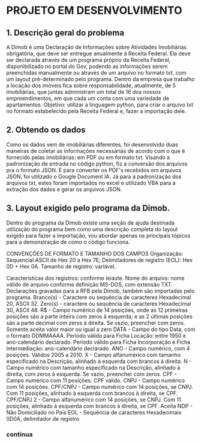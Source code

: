 # PROJETO EM DESENVOLVIMENTO

## 1. Descrição geral do problema 
 A Dimob é uma Declaração de Informações sobre Atividades Imobiliárias obrigatória, que deve ser entregue anualmente à Receita Federal. Ela deve ser declarada através de um programa próprio da Receita Federal, disponibilizado no portal do Gov, podendo as informações serem preenchidas manualmente ou através de um arquivo no formato txt, com um layout pré-determinado pelo programa. 
Dentro da empresa que trabalho a locação dos imóveis fica sobre responsabilidade, atualmente, de 5 imobiliárias, que juntas administram um total de 16 dos nossos empreendimentos, em que cada um conta com uma variedade de apartamentos. 
Objetivo: utilizar a linguagem python, para criar o arquivo txt no formato estabelecido pela Receita Federal e, fazer a importação dele.
## 2. Obtendo os dados
Como os dados vem de imobiliárias diferentes, foi desenvolvido duas maneiras de coletar as informações necessárias de acordo com o que é fornecido pelas imobiliárias: em PDF ou em formato txt. Visando a padronização de entrada no código python, fiz a conversão dos arquivos pra o formato JSON. E para converter os PDF's recebidos em arquivos JSON, foi utilizado o Google Document IA. Já para a padronização dos arquivos txt, estes foram importados no excel e utilizado VBA para a extração dos dados e gerar os arquivos JSON.
## 3. Layout exigido pelo programa da Dimob.
Dentro do programa da Dimob existe uma seção de ajuda destinada utilização do 
programa bem como uma descrição completa do layout exigido para fazer a importação, 
vou abordar apenas os principais tópicos para a demonstração de como o código 
funciona.

CONVENÇÕES DE FORMATO E TAMANHO DOS CAMPOS
Organização: Sequencial ASCII de Hex 20 a Hex 7E;
Delimitadores de registro (EOL): Hex 0D + Hex 0A.
Tamanho de registro: variável.

Características dos registros: conforme leiaute.
Nome do arquivo: nome válido de arquivo conforme definição MS-DOS, com extensão 
TXT.
Declarações gravadas para a RFB pela Dimob, também são importadas pelo programa.
Branco(s) - Caractere ou sequência de caracteres Hexadecimal 20, ASCII 32.
Zero(s) - caractere ou sequência de caracteres Hexadecimal 30, ASCII 48.
R$ - Campo numérico de 14 posições, onde as 12 primeiras posições são a parte inteira 
com zeros à esquerda; e as 2 últimas posições são a parte decimal com zeros à direita. Se 
vazio, preencher com zeros. Somente aceita valor maior ou igual a zero
DATA - Campo do tipo Data, com o formato DDMMAAAA. Período válido para Ficha 
Locação: entre 1950 e ano-calendário declarado. Período válido para Ficha Incorporação 
e Ficha Intermediação: ano-calendário declarado.
ANO - Campo numérico, com 4 posições. Válidos 2005 a 2010.
X - Campo alfanumérico com tamanho especificado na Descrição, alinhado à esquerda 
com brancos à direita.
N - Campo numérico com tamanho especificado na Descrição, alinhado à direita, com 
zeros à esquerda. Se vazio, preencher com zeros.
CPF - Campo numérico com 11 posições. CPF válido.
CNPJ - Campo numérico com 14 posições.
CPF/CNPJ - Campo numérico com 14 posições, se CNPJ. Com 11 posições, alinhado à 
esquerda com brancos à direita, se CPF.
CPF/CNPJ 2 - Campo alfanumérico com 14 posições, se CNPJ. Com 11 posições, alinhado 
à esquerda com brancos à direita, se CPF. Aceita NDP - Não Domiciliado no País
EOL - Sequência de caracteres Hexadecimais 0D0A, delimitador de registro



### continua
